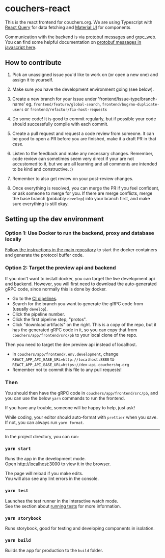 # couchers-react

This is the react frontend for couchers.org. We are using Typescript with [React Query](https://react-query.tanstack.com/) for data fetching and [Material UI](https://material-ui.com/) for components.

Communication with the backend is via [protobuf messages](https://github.com/protocolbuffers/protobuf/tree/master/js) and [grpc_web](https://github.com/grpc/grpc-web). You can find some helpful documentation on [protobuf messages in javascript here](https://developers.google.com/protocol-buffers/docs/reference/javascript-generated).

## How to contribute

1. Pick an unassigned issue you'd like to work on (or open a new one) and assign it to yourself.

2. Make sure you have the development environment going (see below).

3. Create a new branch for your issue under 'frontend/issue-type/branch-name' eg. `frontend/feature/global-search`, `frontend/bug/no-duplicate-users` or `frontend/refactor/fix-host-requests`

4. Do some code! It is good to commit regularly, but if possible your code should successfully compile with each commit.

5. Create a pull request and request a code review from someone. It can be good to open a PR before you are finished, make it a draft PR in that case.

6. Listen to the feedback and make any necessary changes. Remember, code review can sometimes seem very direct if your are not accustomed to it, but we are all learning and all comments are intended to be kind and constructive. :)

7. Remember to also get review on your post-review changes.

8. Once everything is resolved, you can merge the PR if you feel confident, or ask someone to merge for you. If there are merge conflicts, merge the base branch (probably `develop`) into your branch first, and make sure everything is still okay.

## Setting up the dev environment

### Option 1: Use Docker to run the backend, proxy and database locally

[Follow the instructions in the main repository](https://github.com/Couchers-org/couchers/blob/develop/app/readme.md) to start the docker containers and generate the protocol buffer code.

### Option 2: Target the preview api and backend

If you don't want to install docker, you can target the live development api and backend. However, you will first need to download the auto-generated gRPC code, since normally this is done by docker.

- Go to the [CI pipelines](https://gitlab.com/couchers/couchers/-/pipelines/).
- Search for the branch you want to generate the gRPC code from (usually `develop`).
- Click the pipeline number.
- Click the first pipeline step, "protos".
- Click "download artifacts" on the right. This is a copy of the repo, but it has the generated gRPC code in it, so you can copy that from `couchers/app/frontend/src/pb` to your local clone of the repo.

Then you need to target the dev preview api instead of localhost.

- In `couchers/app/frontend/.env.development`, change `REACT_APP_API_BASE_URL=http://localhost:8888` to `REACT_APP_API_BASE_URL=https://dev-api.couchershq.org`
- Remember not to commit this file to any pull requests!

### Then

You should then have the gRPC code in `couchers/app/frontend/src/pb`, and you can use the below `yarn` commands to run the frontend.

If you have any trouble, someone will be happy to help, just ask!

While coding, your editor should auto-format with `prettier` when you save. If not, you can always run `yarn format`.

---

In the project directory, you can run:

### `yarn start`

Runs the app in the development mode.<br />
Open [http://localhost:3000](http://localhost:3000) to view it in the browser.

The page will reload if you make edits.<br />
You will also see any lint errors in the console.

### `yarn test`

Launches the test runner in the interactive watch mode.<br />
See the section about [running tests](https://facebook.github.io/create-react-app/docs/running-tests) for more information.

### `yarn storybook`

Runs storybook, good for testing and developing components in isolation.

### `yarn build`

Builds the app for production to the `build` folder.

